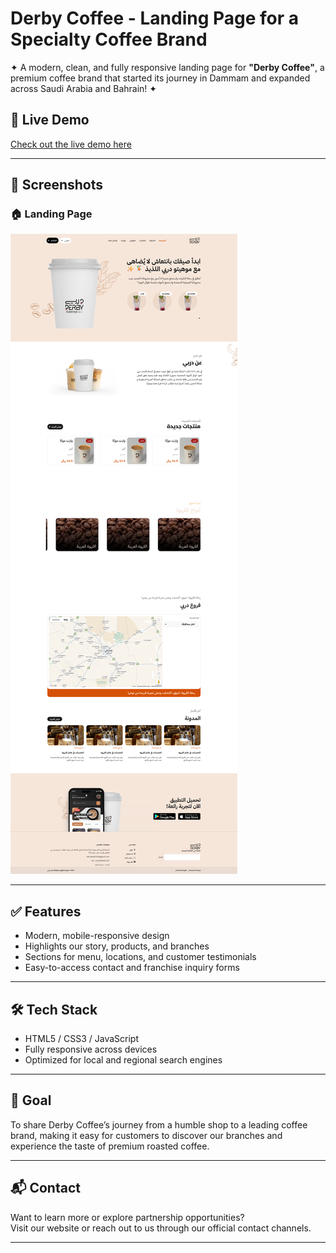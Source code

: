 # Derby Coffee - Landing Page for a Specialty Coffee Brand

✦ A modern, clean, and fully responsive landing page for **"Derby Coffee"**, a premium coffee brand that started its journey in Dammam and expanded across Saudi Arabia and Bahrain! ✦

## 🚀 Live Demo
[Check out the live demo here](https://zaki-abed.github.io/derby/)

---

## 📸 Screenshots

### 🏠 Landing Page
![Screenshot 1](image/home.png)

---

## ✅ Features

- Modern, mobile-responsive design
- Highlights our story, products, and branches
- Sections for menu, locations, and customer testimonials
- Easy-to-access contact and franchise inquiry forms

---

## 🛠️ Tech Stack

- HTML5 / CSS3 / JavaScript
- Fully responsive across devices
- Optimized for local and regional search engines

---

## 🎯 Goal

To share Derby Coffee’s journey from a humble shop to a leading coffee brand, making it easy for customers to discover our branches and experience the taste of premium roasted coffee.

---

## 📬 Contact

Want to learn more or explore partnership opportunities?  
Visit our website or reach out to us through our official contact channels.

---
